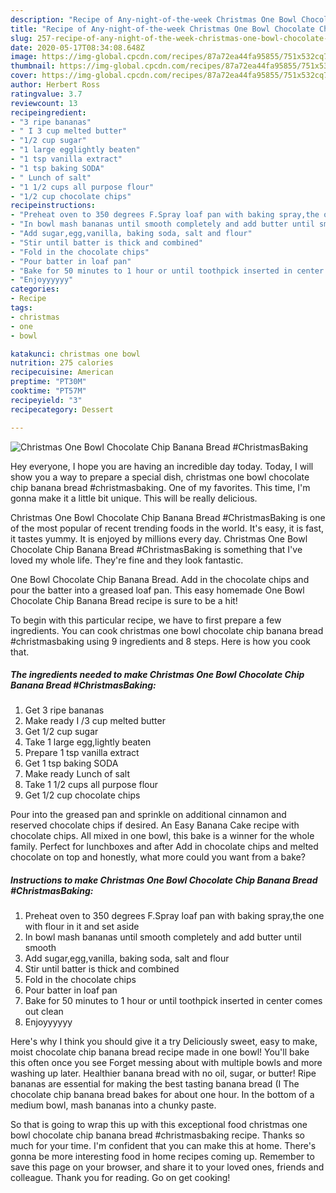```yaml
---
description: "Recipe of Any-night-of-the-week Christmas One Bowl Chocolate Chip Banana Bread #ChristmasBaking"
title: "Recipe of Any-night-of-the-week Christmas One Bowl Chocolate Chip Banana Bread #ChristmasBaking"
slug: 257-recipe-of-any-night-of-the-week-christmas-one-bowl-chocolate-chip-banana-bread-christmasbaking
date: 2020-05-17T08:34:08.648Z
image: https://img-global.cpcdn.com/recipes/87a72ea44fa95855/751x532cq70/christmas-one-bowl-chocolate-chip-banana-bread-christmasbaking-recipe-main-photo.jpg
thumbnail: https://img-global.cpcdn.com/recipes/87a72ea44fa95855/751x532cq70/christmas-one-bowl-chocolate-chip-banana-bread-christmasbaking-recipe-main-photo.jpg
cover: https://img-global.cpcdn.com/recipes/87a72ea44fa95855/751x532cq70/christmas-one-bowl-chocolate-chip-banana-bread-christmasbaking-recipe-main-photo.jpg
author: Herbert Ross
ratingvalue: 3.7
reviewcount: 13
recipeingredient:
- "3 ripe bananas"
- " I 3 cup melted butter"
- "1/2 cup sugar"
- "1 large egglightly beaten"
- "1 tsp vanilla extract"
- "1 tsp baking SODA"
- " Lunch of salt"
- "1 1/2 cups all purpose flour"
- "1/2 cup chocolate chips"
recipeinstructions:
- "Preheat oven to 350 degrees F.Spray loaf pan with baking spray,the one with flour in it and set aside"
- "In bowl mash bananas until smooth completely and add butter until smooth"
- "Add sugar,egg,vanilla, baking soda, salt and flour"
- "Stir until batter is thick and combined"
- "Fold in the chocolate chips"
- "Pour batter in loaf pan"
- "Bake for 50 minutes to 1 hour or until toothpick inserted in center comes out clean"
- "Enjoyyyyyy"
categories:
- Recipe
tags:
- christmas
- one
- bowl

katakunci: christmas one bowl 
nutrition: 275 calories
recipecuisine: American
preptime: "PT30M"
cooktime: "PT57M"
recipeyield: "3"
recipecategory: Dessert

---
```



![Christmas One Bowl Chocolate Chip Banana Bread #ChristmasBaking](https://img-global.cpcdn.com/recipes/87a72ea44fa95855/751x532cq70/christmas-one-bowl-chocolate-chip-banana-bread-christmasbaking-recipe-main-photo.jpg)

Hey everyone, I hope you are having an incredible day today. Today, I will show you a way to prepare a special dish, christmas one bowl chocolate chip banana bread #christmasbaking. One of my favorites. This time, I'm gonna make it a little bit unique. This will be really delicious.

Christmas One Bowl Chocolate Chip Banana Bread #ChristmasBaking is one of the most popular of recent trending foods in the world. It's easy, it is fast, it tastes yummy. It is enjoyed by millions every day. Christmas One Bowl Chocolate Chip Banana Bread #ChristmasBaking is something that I've loved my whole life. They're fine and they look fantastic.

One Bowl Chocolate Chip Banana Bread. Add in the chocolate chips and pour the batter into a greased loaf pan. This easy homemade One Bowl Chocolate Chip Banana Bread recipe is sure to be a hit!


To begin with this particular recipe, we have to first prepare a few ingredients. You can cook christmas one bowl chocolate chip banana bread #christmasbaking using 9 ingredients and 8 steps. Here is how you cook that.

<!--inarticleads1-->

##### The ingredients needed to make Christmas One Bowl Chocolate Chip Banana Bread #ChristmasBaking:

1. Get 3 ripe bananas
1. Make ready  I /3 cup melted butter
1. Get 1/2 cup sugar
1. Take 1 large egg,lightly beaten
1. Prepare 1 tsp vanilla extract
1. Get 1 tsp baking SODA
1. Make ready  Lunch of salt
1. Take 1 1/2 cups all purpose flour
1. Get 1/2 cup chocolate chips


Pour into the greased pan and sprinkle on additional cinnamon and reserved chocolate chips if desired. An Easy Banana Cake recipe with chocolate chips. All mixed in one bowl, this bake is a winner for the whole family. Perfect for lunchboxes and after Add in chocolate chips and melted chocolate on top and honestly, what more could you want from a bake? 

<!--inarticleads2-->

##### Instructions to make Christmas One Bowl Chocolate Chip Banana Bread #ChristmasBaking:

1. Preheat oven to 350 degrees F.Spray loaf pan with baking spray,the one with flour in it and set aside
1. In bowl mash bananas until smooth completely and add butter until smooth
1. Add sugar,egg,vanilla, baking soda, salt and flour
1. Stir until batter is thick and combined
1. Fold in the chocolate chips
1. Pour batter in loaf pan
1. Bake for 50 minutes to 1 hour or until toothpick inserted in center comes out clean
1. Enjoyyyyyy


Here&#39;s why I think you should give it a try Deliciously sweet, easy to make, moist chocolate chip banana bread recipe made in one bowl! You&#39;ll bake this often once you see Forget messing about with multiple bowls and more washing up later. Healthier banana bread with no oil, sugar, or butter! Ripe bananas are essential for making the best tasting banana bread (I The chocolate chip banana bread bakes for about one hour. In the bottom of a medium bowl, mash bananas into a chunky paste. 

So that is going to wrap this up with this exceptional food christmas one bowl chocolate chip banana bread #christmasbaking recipe. Thanks so much for your time. I'm confident that you can make this at home. There's gonna be more interesting food in home recipes coming up. Remember to save this page on your browser, and share it to your loved ones, friends and colleague. Thank you for reading. Go on get cooking!
